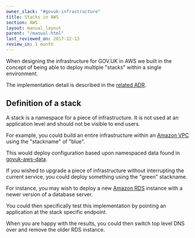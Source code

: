 ```yaml
---
owner_slack: "#govuk-infrastructure"
title: Stacks in AWS
section: AWS
layout: manual_layout
parent: "/manual.html"
last_reviewed_on: 2017-12-13
review_in: 1 month
---
```


When designing the infrastructure for GOV.UK in AWS we built in the concept of
being able to deploy multiple "stacks" within a single environment.

The implementation detail is described in the [related ADR](https://github.com/alphagov/govuk-aws/blob/master/doc/architecture/decisions/0015-dns-infrastructure.md).

## Definition of a stack

A stack is a namespace for a piece of infrastructure. It is not used at an application level and
should not be visible to end users.

For example, you could build an entire infrastructure within an [Amazon VPC](https://aws.amazon.com/vpc)
using the "stackname" of "blue".

This would deploy configuration based upon namespaced data found in [govuk-aws-data](https://github.com/alphagov/govuk-aws-data).

If you wished to upgrade a piece of infrastructure without interrupting the current service,
you could deploy something using the "green" stackname.

For instance, you may wish to deploy a new [Amazon RDS](https://aws.amazon.com/rds/)
instance with a newer version of a database server.

You could then specifically test this implementation by pointing an application
at the stack specific endpoint.

When you are happy with the results, you could then switch top level DNS over
and remove the older RDS instance.
